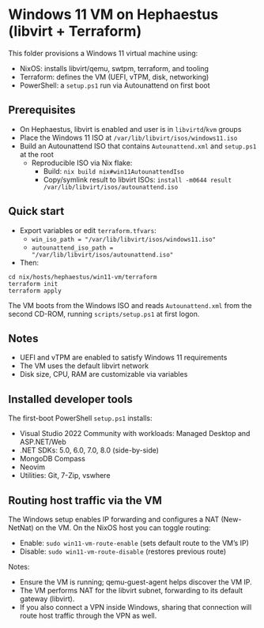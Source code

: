 # Windows 11 VM on Hephaestus (libvirt + Terraform)

This folder provisions a Windows 11 virtual machine using:
- NixOS: installs libvirt/qemu, swtpm, terraform, and tooling
- Terraform: defines the VM (UEFI, vTPM, disk, networking)
- PowerShell: a `setup.ps1` run via Autounattend on first boot

## Prerequisites
- On Hephaestus, libvirt is enabled and user is in `libvirtd`/`kvm` groups
- Place the Windows 11 ISO at `/var/lib/libvirt/isos/windows11.iso`
- Build an Autounattend ISO that contains `Autounattend.xml` and `setup.ps1` at the root
  - Reproducible ISO via Nix flake:
    - Build: `nix build nix#win11AutounattendIso`
    - Copy/symlink result to libvirt ISOs: `install -m0644 result /var/lib/libvirt/isos/autounattend.iso`

## Quick start
- Export variables or edit `terraform.tfvars`:
  - `win_iso_path = "/var/lib/libvirt/isos/windows11.iso"`
  - `autounattend_iso_path = "/var/lib/libvirt/isos/autounattend.iso"`
- Then:
```
cd nix/hosts/hephaestus/win11-vm/terraform
terraform init
terraform apply
```

The VM boots from the Windows ISO and reads `Autounattend.xml` from the second CD-ROM, running `scripts/setup.ps1` at first logon.

## Notes
- UEFI and vTPM are enabled to satisfy Windows 11 requirements
- The VM uses the default libvirt network
- Disk size, CPU, RAM are customizable via variables

## Installed developer tools
The first-boot PowerShell `setup.ps1` installs:
- Visual Studio 2022 Community with workloads: Managed Desktop and ASP.NET/Web
- .NET SDKs: 5.0, 6.0, 7.0, 8.0 (side-by-side)
- MongoDB Compass
- Neovim
- Utilities: Git, 7-Zip, vswhere

## Routing host traffic via the VM
The Windows setup enables IP forwarding and configures a NAT (New-NetNat) on the VM. On the NixOS host you can toggle routing:
- Enable: `sudo win11-vm-route-enable` (sets default route to the VM’s IP)
- Disable: `sudo win11-vm-route-disable` (restores previous route)

Notes:
- Ensure the VM is running; qemu-guest-agent helps discover the VM IP.
- The VM performs NAT for the libvirt subnet, forwarding to its default gateway (libvirt).
- If you also connect a VPN inside Windows, sharing that connection will route host traffic through the VPN as well.
